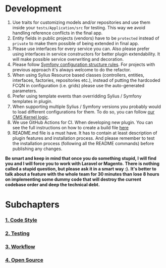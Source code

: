 # Development

1. Use traits for customizing models and/or repositories and use them inside your `tests/Application/src` for testing. This way we avoid handling reference conflicts in the final app.
2. Entity fields in public projects (vendors) have to be `protected` instead of `private` to make them possible of being extended in final app.
3. Please use interfaces for every service you can. Also please prefer using interfaces in service constructors for better plugin extendability. It will make possible service overwriting and decoration.
4. Please follow [Symfony configuration structure rules](https://symfony.com/doc/current/bundles/best_practices.html). For projects with previous approach it's always welcome to do the refactor.
5. When using Sylius Resource based classes (controllers, entities, interfaces, factories, repositories etc.), instead of putting the hardcoded FCQN in configuration (i.e. grids) please use the auto-generated parameters.
6. Prefer using template events than overridding Sylius / Symfony templates in plugin.
7. When supporting multiple Sylius / Symfony versions you probably would to load different configurations for them. To do so, you can follow [our CMS Kernel logic](https://github.com/BitBagCommerce/SyliusCmsPlugin/blob/master/tests/Application/Kernel.php).
8. We use GitHub Actions for CI. When developing new plugin. You can see the full instructions on how to create a build file [here](./doc/GithubBuilds.md)
9. README.md file is a must have. It has to contain at least description of plugin features and installation process. And please remember to test the installation process (following all the README commands) before publishing any changes.

**Be smart and keep in mind that once you do something stupid, I will find you and I will force you to work with Laravel or Magento.**
**There is nothing called a stupid question, but please ask it in a smart way :).**
**It's better to talk about a feature with the whole team for 30 minutes than lose 8 hours on implementing some dummy code that will destroy the current codebase order and deep the technical debt.**

# Subchapters
### [1. Code Style](./DevelopingPlugins/1_CodeStyleSubchapter.md)
### [2. Testing](./DevelopingPlugins/2_TestingSubchapter.md)
### [3. Workflow](./DevelopingPlugins/3_WorkflowSubchapter.md)
### [4. Open Source](./DevelopingPlugins/4_OpenSourceSubchapter.md)


